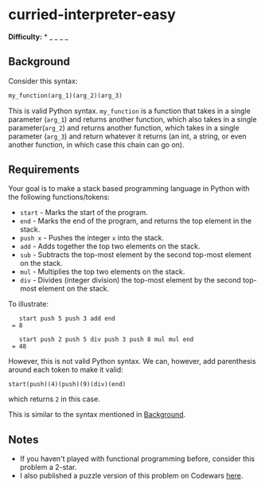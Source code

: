 # curried-interpreter-easy

__Difficulty:__ \* \_ \_ \_ \_

## Background

Consider this syntax:
```python
my_function(arg_1)(arg_2)(arg_3)
```

This is valid Python syntax. `my_function` is a function that takes in a single parameter (`arg_1`) and returns another function, which also takes in a single parameter(`arg_2`) and returns another function, which takes in a single parameter (`arg_3`) and return whatever it returns (an int, a string, or even another function, in which case this chain can go on).

## Requirements

Your goal is to make a stack based programming language in Python with the following functions/tokens:

- `start` - Marks the start of the program.
- `end` - Marks the end of the program, and returns the top element in the stack.
- `push x` - Pushes the integer `x` into the stack.
- `add` - Adds together the top two elements on the stack.
- `sub` - Subtracts the top-most element by the second top-most element on the stack.
- `mul` - Multiplies the top two elements on the stack.
- `div` - Divides (integer division) the top-most element by the second top-most element on the stack.

To illustrate:

```
   start push 5 push 3 add end
 = 8
```

```
   start push 2 push 5 div push 3 push 8 mul mul end
 = 48
```

However, this is not valid Python syntax. We can, however, add parenthesis around each token to make it valid:

```bubbly
start(push)(4)(push)(9)(div)(end)
```

which returns `2` in this case.

This is similar to the syntax mentioned in [Background](#Background).

## Notes
- If you haven't played with functional programming before, consider this problem a 2-star.
- I also published a puzzle version of this problem on Codewars [here](https://www.codewars.com/kata/5f7a715f6c1f810017c3eb07).